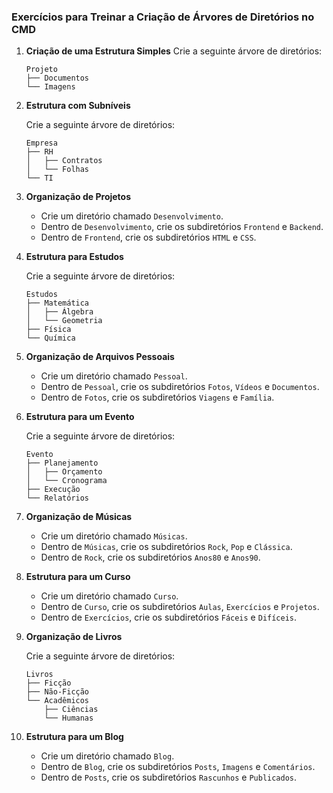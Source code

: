 ### Exercícios para Treinar a Criação de Árvores de Diretórios no CMD

1. **Criação de uma Estrutura Simples**
    Crie a seguinte árvore de diretórios:

   ```
   Projeto
   ├── Documentos
   └── Imagens
   ```

2. **Estrutura com Subníveis**

    Crie a seguinte árvore de diretórios:

   ```
   Empresa
   ├── RH
   │   ├── Contratos
   │   └── Folhas
   └── TI
   ```

3. **Organização de Projetos**
   - Crie um diretório chamado `Desenvolvimento`.
   - Dentro de `Desenvolvimento`, crie os subdiretórios `Frontend` e `Backend`.
   - Dentro de `Frontend`, crie os subdiretórios `HTML` e `CSS`.

4. **Estrutura para Estudos**

    Crie a seguinte árvore de diretórios:

   ```
   Estudos
   ├── Matemática
   │   ├── Álgebra
   │   └── Geometria
   ├── Física
   └── Química
   ```

5. **Organização de Arquivos Pessoais**
   - Crie um diretório chamado `Pessoal`.
   - Dentro de `Pessoal`, crie os subdiretórios `Fotos`, `Vídeos` e `Documentos`.
   - Dentro de `Fotos`, crie os subdiretórios `Viagens` e `Família`.

6. **Estrutura para um Evento**

    Crie a seguinte árvore de diretórios:

   ```
   Evento
   ├── Planejamento
   │   ├── Orçamento
   │   └── Cronograma
   ├── Execução
   └── Relatórios
   ```

7. **Organização de Músicas**
   - Crie um diretório chamado `Músicas`.
   - Dentro de `Músicas`, crie os subdiretórios `Rock`, `Pop` e `Clássica`.
   - Dentro de `Rock`, crie os subdiretórios `Anos80` e `Anos90`.

8. **Estrutura para um Curso**
   - Crie um diretório chamado `Curso`.
   - Dentro de `Curso`, crie os subdiretórios `Aulas`, `Exercícios` e `Projetos`.
   - Dentro de `Exercícios`, crie os subdiretórios `Fáceis` e `Difíceis`.

9. **Organização de Livros**

    Crie a seguinte árvore de diretórios:

   ```
   Livros
   ├── Ficção
   ├── Não-Ficção
   └── Acadêmicos
       ├── Ciências
       └── Humanas
   ```

10. **Estrutura para um Blog**
    - Crie um diretório chamado `Blog`.
    - Dentro de `Blog`, crie os subdiretórios `Posts`, `Imagens` e `Comentários`.
    - Dentro de `Posts`, crie os subdiretórios `Rascunhos` e `Publicados`.